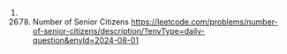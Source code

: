1. 2678. Number of Senior Citizens
https://leetcode.com/problems/number-of-senior-citizens/description/?envType=daily-question&envId=2024-08-01